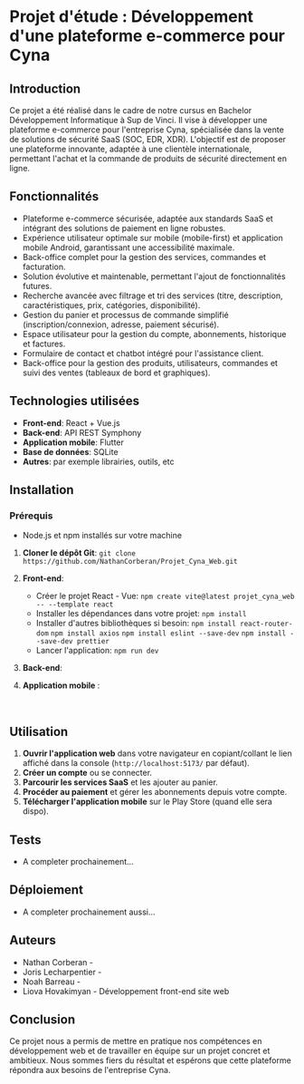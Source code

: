 # Projet d'étude : Développement d'une plateforme e-commerce pour Cyna

## Introduction

Ce projet a été réalisé dans le cadre de notre cursus en Bachelor Développement Informatique à Sup de Vinci. Il vise à développer une plateforme e-commerce pour l'entreprise Cyna, spécialisée dans la vente de solutions de sécurité SaaS (SOC, EDR, XDR). L'objectif est de proposer une plateforme innovante, adaptée à une clientèle internationale, permettant l'achat et la commande de produits de sécurité directement en ligne.

## Fonctionnalités

* Plateforme e-commerce sécurisée, adaptée aux standards SaaS et intégrant des solutions de paiement en ligne robustes.
* Expérience utilisateur optimale sur mobile (mobile-first) et application mobile Android, garantissant une accessibilité maximale.
* Back-office complet pour la gestion des services, commandes et facturation.
* Solution évolutive et maintenable, permettant l'ajout de fonctionnalités futures.
* Recherche avancée avec filtrage et tri des services (titre, description, caractéristiques, prix, catégories, disponibilité).
* Gestion du panier et processus de commande simplifié (inscription/connexion, adresse, paiement sécurisé).
* Espace utilisateur pour la gestion du compte, abonnements, historique et factures.
* Formulaire de contact et chatbot intégré pour l'assistance client.
* Back-office pour la gestion des produits, utilisateurs, commandes et suivi des ventes (tableaux de bord et graphiques).

## Technologies utilisées

* **Front-end**: React + Vue.js
* **Back-end**: API REST Symphony
* **Application mobile**: Flutter
* **Base de données**: SQLite
* **Autres**: par exemple librairies, outils, etc

## Installation

### Prérequis

* Node.js et npm installés sur votre machine

1. **Cloner le dépôt Git**: `git clone https://github.com/NathanCorberan/Projet_Cyna_Web.git`
2. **Front-end**:
    * Créer le projet React - Vue: `npm create vite@latest projet_cyna_web -- --template react`
    * Installer les dépendances dans votre projet: `npm install`
    * Installer d'autres bibliothèques si besoin: `npm install react-router-dom` `npm install axios` `npm install eslint --save-dev` `npm install --save-dev prettier`
    * Lancer l'application: `npm run dev`
3. **Back-end**:

4. **Application mobile** :

   
## Utilisation

1. **Ouvrir l'application web** dans votre navigateur en copiant/collant le lien affiché dans la console (`http://localhost:5173/` par défaut).
2. **Créer un compte** ou se connecter.
3. **Parcourir les services SaaS** et les ajouter au panier.
4. **Procéder au paiement** et gérer les abonnements depuis votre compte.
5. **Télécharger l'application mobile** sur le Play Store (quand elle sera dispo).

## Tests

* A completer prochainement...

## Déploiement

* A completer prochainement aussi...

## Auteurs

* Nathan Corberan -
* Joris Lecharpentier -
* Noah Barreau -
* Liova Hovakimyan - Développement front-end site web

## Conclusion

Ce projet nous a permis de mettre en pratique nos compétences en développement web et de travailler en équipe sur un projet concret et ambitieux. Nous sommes fiers du résultat et espérons que cette plateforme répondra aux besoins de l'entreprise Cyna.